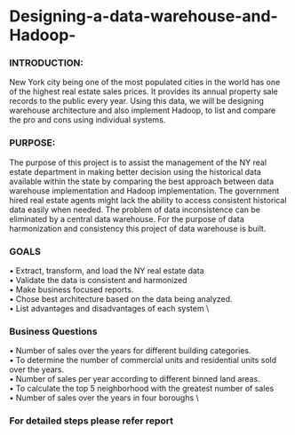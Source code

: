 # Designing-a-data-warehouse-and-Hadoop-

### INTRODUCTION:
New York city being one of the most populated cities in the world has one of the highest real estate sales prices. It provides its annual property sale records to the public every year. Using this data, we will be designing warehouse architecture and also implement Hadoop, to list and compare the pro and cons using individual systems. 

### PURPOSE:
The purpose of this project is to assist the management of the NY real estate department in making better decision using the historical data available within the state by comparing the best approach between data warehouse implementation and Hadoop implementation. The government hired real estate agents might lack the ability to access consistent historical data easily when needed. The problem of data inconsistence can be eliminated by a central data warehouse. For the purpose of data harmonization and consistency this project of data warehouse is built.

### GOALS
•	Extract, transform, and load the NY real estate data \
•	Validate the data is consistent and harmonized \
•	Make business focused reports. \
•	Chose best architecture based on the data being analyzed. \
•	List advantages and disadvantages of each system \

### Business Questions
•	Number of sales over the years for different building categories. \
•	To determine the number of commercial units and residential units sold over the years. \
•	Number of sales per year according to different binned land areas. \
•	To calculate the top 5 neighborhood with the greatest number of sales  \
•	 Number of sales over the years in four boroughs \

### For detailed steps please refer report
